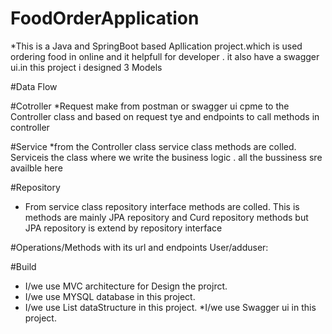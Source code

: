 # FoodOrderApplication
*This is a Java and SpringBoot based Apllication project.which is used ordering food in online and it helpfull for developer . it also have a swagger ui.in this project i designed 3 Models

#Data Flow

#Cotroller
*Request make from postman or swagger ui cpme to the Controller class and based on request tye and endpoints to call methods in controller

#Service
*from the Controller class service class methods are colled. Serviceis the class where we write the business logic . all the bussiness sre availble here

#Repository
* From service class repository interface methods are colled. This is methods are mainly JPA repository and Curd repository methods but JPA repository is extend by repository interface

#Operations/Methods with its url and endpoints
User/adduser:










#Build 
* I/we use MVC architecture for Design the projrct. 
* I/we use MYSQL database in this project.
* I/we use List dataStructure in this project.
*I/we use Swagger ui in this project.
